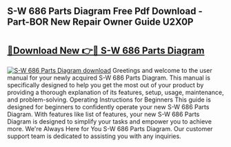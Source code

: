 ## S-W 686 Parts Diagram Free Pdf Download - Part-BOR New Repair Owner Guide U2X0P

# <h2><a href="http://dfntmu.blite.top/?on=S-W+686+Parts+Diagram">🔗Download New 👉🔴 S-W 686 Parts Diagram</a></h2>

[![S-W 686 Parts Diagram download](https://i.imgur.com/lujVjoI.png)](http://dfntmu.blite.top/?on=S-W+686+Parts+Diagram)
Greetings and welcome to the user manual for your newly acquired S-W 686 Parts Diagram. This manual is specifically designed to help you get the most out of your product by providing a thorough explanation of its features, setup, usage, maintenance, and problem-solving. Operating Instructions for Beginners This guide is designed for beginners to confidently operate your new S-W 686 Parts Diagram. With features like list of features, your new S-W 686 Parts Diagram is designed to simplify your tasks and empower you to achieve more. We're Always Here for You S-W 686 Parts Diagram. Our customer support team is dedicated to assisting you with any inquiries.
